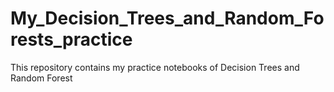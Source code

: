 # My_Decision_Trees_and_Random_Forests_practice
This repository contains my practice notebooks of Decision Trees and Random Forest
